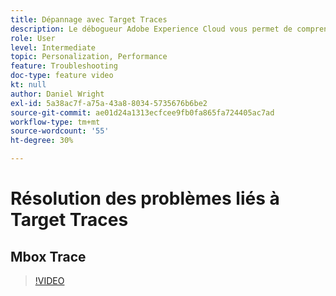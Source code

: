 ```yaml
---
title: Dépannage avec Target Traces
description: Le débogueur Adobe Experience Cloud vous permet de comprendre rapidement et facilement votre implémentation Target. Découvrez comment vous authentifier dans Experience Cloud et utiliser le puissant outil Target Traces pour inspecter vos qualifications d’activité et d’audience ainsi que votre profil de visiteur.
role: User
level: Intermediate
topic: Personalization, Performance
feature: Troubleshooting
doc-type: feature video
kt: null
author: Daniel Wright
exl-id: 5a38ac7f-a75a-43a8-8034-5735676b6be2
source-git-commit: ae01d24a1313ecfcee9fb0fa865fa724405ac7ad
workflow-type: tm+mt
source-wordcount: '55'
ht-degree: 30%

---
```


# Résolution des problèmes liés à Target Traces

## Mbox Trace

>[!VIDEO](https://video.tv.adobe.com/v/33895/?quality=12&captions=fre_fr)
